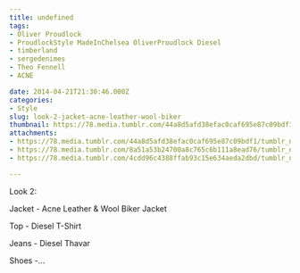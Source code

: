 ```yaml
---
title: undefined
tags:
- Oliver Proudlock
- ProudlockStyle MadeInChelsea OliverProudlock Diesel
- timberland
- sergedenimes
- Theo Fennell
- ACNE

date: 2014-04-21T21:30:46.000Z
categories:
- Style
slug: look-2-jacket-acne-leather-wool-biker
thumbnail: https://78.media.tumblr.com/44a8d5afd38efac0caf695e87c09bdf1/tumblr_n2dsswIu4z1rhrm24o1_540.jpg
attachments:
- https://78.media.tumblr.com/44a8d5afd38efac0caf695e87c09bdf1/tumblr_n2dsswIu4z1rhrm24o1_1280.jpg
- https://78.media.tumblr.com/8a51a53b24700a8c765c6b111a8ead76/tumblr_n2dsswIu4z1rhrm24o2_1280.jpg
- https://78.media.tumblr.com/4cdd96c4388ffab93c15e634aeda2dbd/tumblr_n2dsswIu4z1rhrm24o3_1280.jpg

---
```


Look 2:    

  Jacket - Acne Leather & Wool Biker Jacket 

  Top - Diesel T-Shirt 

  Jeans - Diesel Thavar  

  Shoes -...
